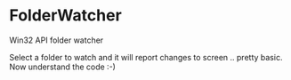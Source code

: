# FolderWatcher

Win32 API folder watcher

Select a folder to watch and it will report changes to screen .. pretty basic.
Now understand the code :-)
